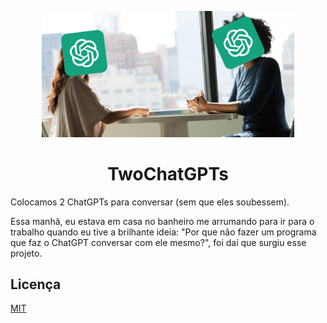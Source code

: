 <p align="center">
    <img width="80%" src="https://raw.githubusercontent.com/cahian/TwoChatGPTs/main/public/readme.png" alt="TwoChatGPTs README image">
</p>
<h1 align="center">TwoChatGPTs</h1>

Colocamos 2 ChatGPTs para conversar (sem que eles soubessem).

Essa manhã, eu estava em casa no banheiro me arrumando para ir para o trabalho quando eu tive a brilhante ideia: "Por que não fazer um programa que faz o ChatGPT conversar com ele mesmo?", foi daí que surgiu esse projeto.

## Licença

[MIT](https://choosealicense.com/licenses/mit/)
